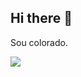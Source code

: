 ## Hi there 👋

Sou colorado.

![](https://tenor.com/pt-BR/view/big-cat-fat-cat-fat-cat-scratching-itself-pov-xavier-xavier-gif-9065561171925020984)
